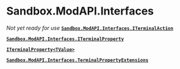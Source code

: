 # Sandbox.ModAPI.Interfaces
_Not yet ready for use_
**[`Sandbox.ModAPI.Interfaces.ITerminalAction`](Sandbox.ModAPI.Interfaces.ITerminalAction)**

**[`Sandbox.ModAPI.Interfaces.ITerminalProperty`](Sandbox.ModAPI.Interfaces.ITerminalProperty)**

**[`ITerminalProperty<TValue>`](Sandbox.ModAPI.Interfaces.ITerminalProperty)**

**[`Sandbox.ModAPI.Interfaces.TerminalPropertyExtensions`](Sandbox.ModAPI.Interfaces.TerminalPropertyExtensions)**

